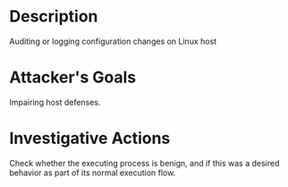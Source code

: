 # Description
Auditing or logging configuration changes on Linux host
# Attacker's Goals
Impairing host defenses.
# Investigative Actions
Check whether the executing process is benign, and if this was a desired behavior as part of its normal execution flow.
